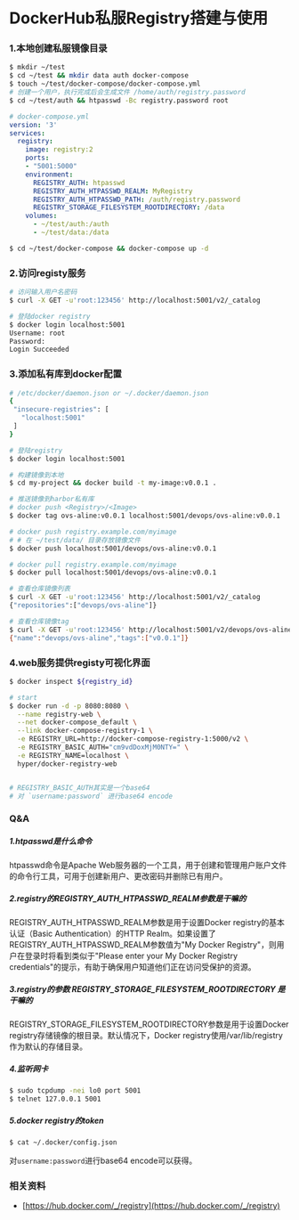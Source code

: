 # DockerHub私服Registry搭建与使用

### 1.本地创建私服镜像目录

``` bash
$ mkdir ~/test
$ cd ~/test && mkdir data auth docker-compose
$ touch ~/test/docker-compose/docker-compose.yml
# 创建一个用户，执行完成后会生成文件 /home/auth/registry.password
$ cd ~/test/auth && htpasswd -Bc registry.password root
```

``` yml
# docker-compose.yml
version: '3'
services:
  registry:
    image: registry:2
    ports:
    - "5001:5000"
    environment:
      REGISTRY_AUTH: htpasswd
      REGISTRY_AUTH_HTPASSWD_REALM: MyRegistry
      REGISTRY_AUTH_HTPASSWD_PATH: /auth/registry.password
      REGISTRY_STORAGE_FILESYSTEM_ROOTDIRECTORY: /data
    volumes:
      - ~/test/auth:/auth
      - ~/test/data:/data
```

``` bash
$ cd ~/test/docker-compose && docker-compose up -d
```

### 2.访问registy服务

``` bash
# 访问输入用户名密码 
$ curl -X GET -u'root:123456' http://localhost:5001/v2/_catalog

# 登陆docker registry
$ docker login localhost:5001
Username: root
Password: 
Login Succeeded
```

### 3.添加私有库到docker配置

``` bash
# /etc/docker/daemon.json or ~/.docker/daemon.json
{
 "insecure-registries": [
   "localhost:5001"
 ]
}

# 登陆registry
$ docker login localhost:5001

# 构建镜像到本地
$ cd my-project && docker build -t my-image:v0.0.1 .

# 推送镜像到harbor私有库
# docker push <Registry>/<Image>
$ docker tag ovs-aline:v0.0.1 localhost:5001/devops/ovs-aline:v0.0.1

# docker push registry.example.com/myimage
# # 在 ~/test/data/ 目录存放镜像文件
$ docker push localhost:5001/devops/ovs-aline:v0.0.1

# docker pull registry.example.com/myimage
$ docker pull localhost:5001/devops/ovs-aline:v0.0.1

# 查看仓库镜像列表
$ curl -X GET -u'root:123456' http://localhost:5001/v2/_catalog
{"repositories":["devops/ovs-aline"]}

# 查看仓库镜像tag
$ curl -X GET -u'root:123456' http://localhost:5001/v2/devops/ovs-aline/tags/list
{"name":"devops/ovs-aline","tags":["v0.0.1"]}
```

### 4.web服务提供registy可视化界面

``` bash
$ docker inspect ${registry_id}

# start
$ docker run -d -p 8080:8080 \
  --name registry-web \
  --net docker-compose_default \
  --link docker-compose-registry-1 \
  -e REGISTRY_URL=http://docker-compose-registry-1:5000/v2 \
  -e REGISTRY_BASIC_AUTH="cm9vdDoxMjM0NTY=" \
  -e REGISTRY_NAME=localhost \
  hyper/docker-registry-web


# REGISTRY_BASIC_AUTH其实是一个base64
# 对 `username:password` 进行base64 encode
```

### Q&A

##### 1.htpasswd是什么命令

htpasswd命令是Apache Web服务器的一个工具，用于创建和管理用户账户文件的命令行工具，可用于创建新用户、更改密码并删除已有用户。

##### 2.registry的REGISTRY_AUTH_HTPASSWD_REALM参数是干嘛的

REGISTRY_AUTH_HTPASSWD_REALM参数是用于设置Docker registry的基本认证（Basic Authentication）的HTTP Realm。如果设置了REGISTRY_AUTH_HTPASSWD_REALM参数值为"My Docker Registry"，则用户在登录时将看到类似于"Please enter your My Docker Registry credentials"的提示，有助于确保用户知道他们正在访问受保护的资源。

##### 3.registry的参数 REGISTRY_STORAGE_FILESYSTEM_ROOTDIRECTORY 是干嘛的

REGISTRY_STORAGE_FILESYSTEM_ROOTDIRECTORY参数是用于设置Docker registry存储镜像的根目录。默认情况下，Docker registry使用/var/lib/registry作为默认的存储目录。

##### 4.监听网卡

``` bash
$ sudo tcpdump -nei lo0 port 5001
$ telnet 127.0.0.1 5001
```

##### 5.docker registry的token 

``` bash
$ cat ~/.docker/config.json
```

对`username:password`进行base64 encode可以获得。

### 相关资料

- [https://hub.docker.com/_/registry](https://hub.docker.com/_/registry)
